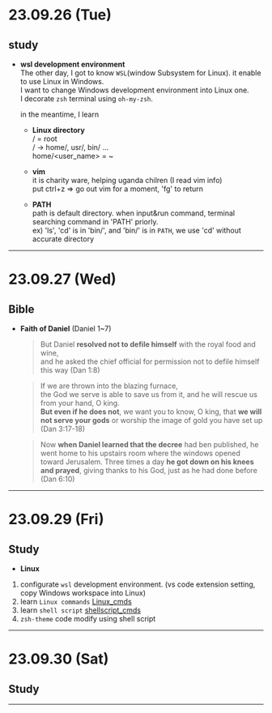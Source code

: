 # 23.09.26 (Tue)

## study
- **wsl development environment**  
The other day, I got to know `WSL`(window Subsystem for Linux). it enable to use Linux in Windows.  
I want to change Windows development environment into Linux one.  
I decorate `zsh` terminal using `oh-my-zsh`.  

    in the meantime, I learn  
    - **Linux directory**  
        / = root  
        / -> home/, usr/, bin/ ...  
        home/<user_name> = ~

    - **vim**  
        it is charity ware, helping uganda chilren (I read vim info)  
        put ctrl+z => go out vim for a moment, 'fg' to return   

    - **PATH**   
        path is default directory. when input&run command, terminal searching command in 'PATH' priorly.  
        ex) 'ls', 'cd' is in 'bin/', and 'bin/' is in `PATH`, we use 'cd' without accurate directory

---

# 23.09.27 (Wed)  

## Bible
- **Faith of Daniel** (Daniel 1~7)
  
  > But Daniel **resolved not to defile himself** with the royal food and wine,  
  and he asked the chief official for permission not to defile himself this way (Dan 1:8)

  > If we are thrown into the blazing furnace,  
  the God we serve is able to save us from it, and he will rescue us from your hand, O king.  
  **But even if he does not**, we want you to know, O king, 
  that **we will not serve your gods** or worship the image of gold you have set up (Dan 3:17-18)  

  > Now **when Daniel learned that the decree** had ben published, 
  he went home to his upstairs room where the windows opened toward Jerusalem. 
  Three times a day **he got down on his knees and prayed**, giving thanks to his God, just as he had done before (Dan 6:10)

---

# 23.09.29 (Fri)

## Study  
- **Linux**  
1. configurate `wsl` development environment.
(vs code extension setting, copy Windows workspace into Linux)  
2. learn `Linux commands` [Linux_cmds](../../../workspace_linux/Linux/linux_cmds.sh)  
3. learn `shell script` [shellscript_cmds](../../../workspace_linux/Linux/shellscript/shellscript_cmds.sh)  
4. `zsh-theme` code modify using shell script

---

# 23.09.30 (Sat)

## Study


---
